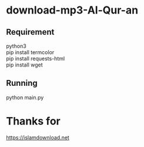 # download-mp3-Al-Qur-an

## Requirement
python3
<br>pip install termcolor
<br>pip install requests-html
<br>pip install wget

## Running
python main.py

# Thanks for 
https://islamdownload.net
